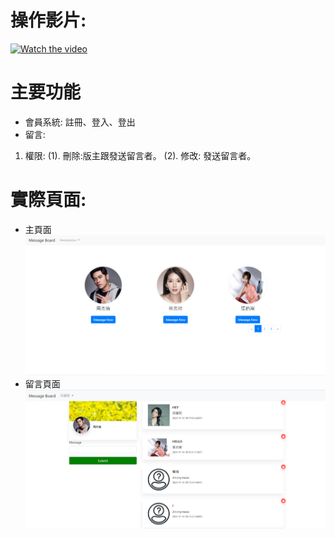 # 操作影片:
[![Watch the video](https://free.com.tw/blog/wp-content/uploads/2016/10/%E5%B5%8C%E5%85%A5-YouTube-%E5%BD%B1%E7%89%87%E7%82%BA%E9%9F%B3%E6%A8%82%E6%92%AD%E6%94%BE%E5%99%A8%E6%95%99%E5%AD%B8%EF%BC%8C%E5%83%85%E4%BF%9D%E7%95%99%E9%9F%B3%E6%A8%82%E9%BB%9E%E6%93%8A%E8%87%AA%E5%8B%95%E6%92%AD%E6%94%BEyoutube-audio-player-icon.png)](https://www.youtube.com/watch?v=-gVJsdNznfA&feature=youtu.be)

# 主要功能
- 會員系統: 註冊、登入、登出
- 留言:
1. 權限:
(1). 刪除:版主跟發送留言者。
(2). 修改: 發送留言者。

# 實際頁面:
- 主頁面
![image](https://github.com/Joyang0419/flask_message_board/blob/main/images/index.png)
- 留言頁面
![image](https://github.com/Joyang0419/flask_message_board/blob/main/images/message.png)
